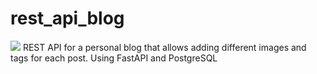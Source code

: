 ﻿# rest_api_blog
 <img src="https://drive.google.com/uc?id=1nTRpwv9CuMM0Sp1gmw2HO9dID-p28Krq"/>
REST API for a personal blog that allows adding different images and tags for each post. Using FastAPI and PostgreSQL

